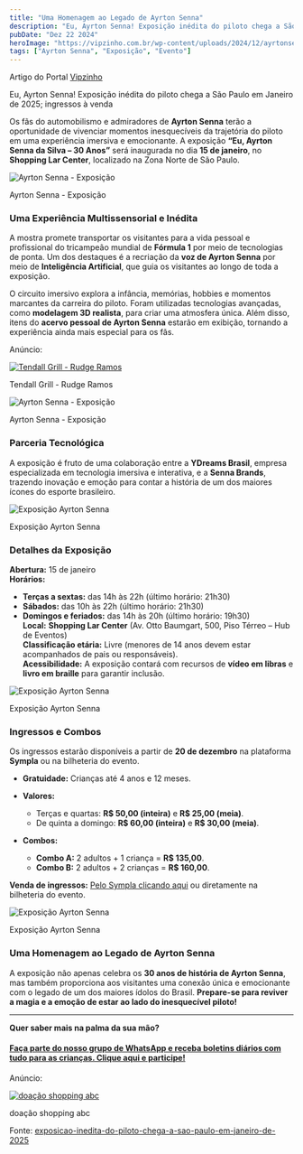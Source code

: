 ```yaml
---
title: "Uma Homenagem ao Legado de Ayrton Senna"
description: "Eu, Ayrton Senna! Exposição inédita do piloto chega a São Paulo em Janeiro de 2025; ingressos à venda - Portal Vipzinho. Período: 15/01/25 a 16/03/25."
pubDate: "Dez 22 2024"
heroImage: "https://vipzinho.com.br/wp-content/uploads/2024/12/ayrtonsenna07-750x465.jpg"
tags: ["Ayrton Senna", "Exposição", "Evento"]
---
```


Artigo do Portal [Vipzinho](https://vipzinho.com.br)

Eu, Ayrton Senna! Exposição inédita do piloto chega a São Paulo em Janeiro de 2025; ingressos à venda

Os fãs do automobilismo e admiradores de __Ayrton Senna__ terão a oportunidade de vivenciar momentos inesquecíveis da trajetória do piloto em uma experiência imersiva e emocionante. A exposição __“Eu, Ayrton Senna da Silva – 30 Anos”__ será inaugurada no dia __15 de janeiro__, no __Shopping Lar Center__, localizado na Zona Norte de São Paulo.

![Ayrton Senna - Exposição](https://vipzinho.com.br/wp-content/uploads/2024/12/ayrtonsenna06.jpg)

Ayrton Senna - Exposição

### __Uma Experiência Multissensorial e Inédita__

A mostra promete transportar os visitantes para a vida pessoal e profissional do tricampeão mundial de __Fórmula 1__ por meio de tecnologias de ponta. Um dos destaques é a recriação da __voz de Ayrton Senna__ por meio de __Inteligência Artificial__, que guia os visitantes ao longo de toda a exposição.

O circuito imersivo explora a infância, memórias, hobbies e momentos marcantes da carreira do piloto. Foram utilizadas tecnologias avançadas, como __modelagem 3D realista__, para criar uma atmosfera única. Além disso, itens do __acervo pessoal de Ayrton Senna__ estarão em exibição, tornando a experiência ainda mais especial para os fãs.

Anúncio:

[![Tendall Grill - Rudge Ramos](https://vipzinho.com.br/wp-content/uploads/2024/02/tendallgrill-banner.jpg)](https://vipzinho.com.br/whats-tendallsbc)

Tendall Grill - Rudge Ramos

![Ayrton Senna - Exposição](https://vipzinho.com.br/wp-content/uploads/2024/12/ayrtonsenna04.jpg)

Ayrton Senna - Exposição

### __Parceria Tecnológica__

A exposição é fruto de uma colaboração entre a __YDreams Brasil__, empresa especializada em tecnologia imersiva e interativa, e a __Senna Brands__, trazendo inovação e emoção para contar a história de um dos maiores ícones do esporte brasileiro.

![Exposição Ayrton Senna](https://vipzinho.com.br/wp-content/uploads/2024/10/exposenna03.jpeg)

Exposição Ayrton Senna

### __Detalhes da Exposição__

__Abertura:__ 15 de janeiro\
__Horários:__

*   __Terças a sextas:__ das 14h às 22h (último horário: 21h30)
*   __Sábados:__ das 10h às 22h (último horário: 21h30)
*   __Domingos e feriados:__ das 14h às 20h (último horário: 19h30)\
    __Local:__ __Shopping Lar Center__ (Av. Otto Baumgart, 500, Piso Térreo – Hub de Eventos)\
    __Classificação etária:__ Livre (menores de 14 anos devem estar acompanhados de pais ou responsáveis).\
    __Acessibilidade:__ A exposição contará com recursos de __vídeo em libras__ e __livro em braille__ para garantir inclusão.

![Exposição Ayrton Senna](https://vipzinho.com.br/wp-content/uploads/2024/10/exposenna02-e1729332737141.jpeg)

Exposição Ayrton Senna

### __Ingressos e Combos__

Os ingressos estarão disponíveis a partir de __20 de dezembro__ na plataforma __Sympla__ ou na bilheteria do evento.

*   __Gratuidade:__ Crianças até 4 anos e 12 meses.

*   __Valores:__

    *   Terças e quartas: __R$ 50,00 (inteira)__ e __R$ 25,00 (meia)__.
    *   De quinta a domingo: __R$ 60,00 (inteira)__ e __R$ 30,00 (meia)__.

*   __Combos:__

    *   __Combo A:__ 2 adultos + 1 criança = __R$ 135,00__.
    *   __Combo B:__ 2 adultos + 2 crianças = __R$ 160,00__.

__Venda de ingressos:__ [Pelo Sympla clicando aqui](https://bileto.sympla.com.br/event/101888) ou diretamente na bilheteria do evento.

![Exposição Ayrton Senna](https://vipzinho.com.br/wp-content/uploads/2024/11/expocarrossenna04.jpeg)

Exposição Ayrton Senna

### __Uma Homenagem ao Legado de Ayrton Senna__

A exposição não apenas celebra os __30 anos de história de Ayrton Senna__, mas também proporciona aos visitantes uma conexão única e emocionante com o legado de um dos maiores ídolos do Brasil. __Prepare-se para reviver a magia e a emoção de estar ao lado do inesquecível piloto!__

---

__Quer saber mais na palma da sua mão?__

#### __[Faça parte do nosso grupo de WhatsApp e receba boletins diários com tudo para as crianças. Clique aqui e participe!](https://vipzinho.com.br/whatstodos)__

Anúncio:

[![doação shopping abc](https://vipzinho.com.br/wp-content/uploads/2024/10/doacao-shabc.jpg)](https://www.shoppingabc.com.br/novidade.asp?novidade_id=46877)

doação shopping abc

Fonte: [exposicao-inedita-do-piloto-chega-a-sao-paulo-em-janeiro-de-2025](https://vipzinho.com.br/eu-ayrton-senna-exposicao-inedita-do-piloto-chega-a-sao-paulo-em-janeiro-de-2025-ingressos-a-venda/)
